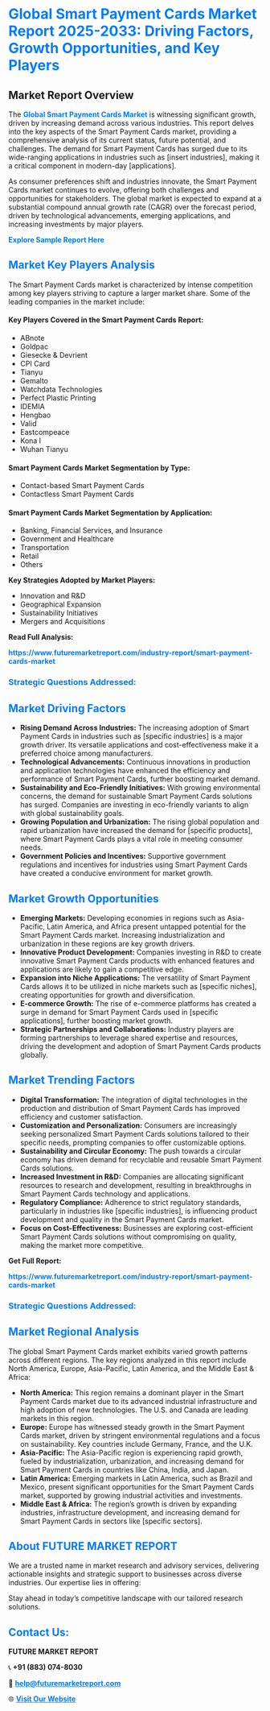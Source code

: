 <h1 style="color: #007BFF;">Global Smart Payment Cards Market Report 2025-2033: Driving Factors, Growth Opportunities, and Key Players</h1>

<section id="overview">
<h2>Market Report Overview</h2>
<p>The <a href="https://www.futuremarketreport.com/industry-report/smart-payment-cards-market" style="color: #007BFF; text-decoration: none;"><strong>Global Smart Payment Cards Market</strong></a> is witnessing significant growth, driven by increasing demand across various industries. This report delves into the key aspects of the Smart Payment Cards market, providing a comprehensive analysis of its current status, future potential, and challenges. The demand for Smart Payment Cards has surged due to its wide-ranging applications in industries such as [insert industries], making it a critical component in modern-day [applications].</p>
<p>As consumer preferences shift and industries innovate, the Smart Payment Cards market continues to evolve, offering both challenges and opportunities for stakeholders. The global market is expected to expand at a substantial compound annual growth rate (CAGR) over the forecast period, driven by technological advancements, emerging applications, and increasing investments by major players.</p>
</section>

<section id="overview">
<p><a href="https://www.futuremarketreport.com/request-sample/reportId=75381" style="color: #007BFF; text-decoration: none;"><strong>Explore Sample Report Here</strong></a></p>
</section>

<section id="key-players">
<h2 style="color: #007BFF;">Market Key Players Analysis</h2>
<p>The Smart Payment Cards market is characterized by intense competition among key players striving to capture a larger market share. Some of the leading companies in the market include:</p>
<h4>Key Players Covered in the Smart Payment Cards Report:</h4>
<ul><li>ABnote</li><li>Goldpac</li><li>Giesecke &amp; Devrient</li><li>CPI Card</li><li>Tianyu</li><li>Gemalto</li><li>Watchdata Technologies</li><li>Perfect Plastic Printing</li><li>IDEMIA</li><li>Hengbao</li><li>Valid</li><li>Eastcompeace</li><li>Kona I</li><li>Wuhan Tianyu</li></ul>
<h4>Smart Payment Cards Market Segmentation by Type:</h4>
<ul><li>Contact-based Smart Payment Cards</li><li>Contactless Smart Payment Cards</li></ul>

<h4>Smart Payment Cards Market Segmentation by Application:</h4>
<ul><li>Banking, Financial Services, and Insurance</li><li>Government and Healthcare</li><li>Transportation</li><li>Retail</li><li>Others</li></ul>
<p><strong>Key Strategies Adopted by Market Players:</strong></p>
<ul>
<li>Innovation and R&D</li>
<li>Geographical Expansion</li>
<li>Sustainability Initiatives</li>
<li>Mergers and Acquisitions</li>
</ul>
</section>

<section>
<p><strong>Read Full Analysis: </strong></p><a href="https://www.futuremarketreport.com/industry-report/smart-payment-cards-market" style="color: #007BFF; text-decoration: none;"><strong>https://www.futuremarketreport.com/industry-report/smart-payment-cards-market</strong></a>
<h3 style="color: #007BFF;">Strategic Questions Addressed:</h3>
</section>

<section id="driving-factors">
<h2 style="color: #007BFF;">Market Driving Factors</h2>
<ul>
<li><strong>Rising Demand Across Industries:</strong> The increasing adoption of Smart Payment Cards in industries such as [specific industries] is a major growth driver. Its versatile applications and cost-effectiveness make it a preferred choice among manufacturers.</li>
<li><strong>Technological Advancements:</strong> Continuous innovations in production and application technologies have enhanced the efficiency and performance of Smart Payment Cards, further boosting market demand.</li>
<li><strong>Sustainability and Eco-Friendly Initiatives:</strong> With growing environmental concerns, the demand for sustainable Smart Payment Cards solutions has surged. Companies are investing in eco-friendly variants to align with global sustainability goals.</li>
<li><strong>Growing Population and Urbanization:</strong> The rising global population and rapid urbanization have increased the demand for [specific products], where Smart Payment Cards plays a vital role in meeting consumer needs.</li>
<li><strong>Government Policies and Incentives:</strong> Supportive government regulations and incentives for industries using Smart Payment Cards have created a conducive environment for market growth.</li>
</ul>
</section>

<section id="growth-opportunities">
<h2 style="color: #007BFF;">Market Growth Opportunities</h2>
<ul>
<li><strong>Emerging Markets:</strong> Developing economies in regions such as Asia-Pacific, Latin America, and Africa present untapped potential for the Smart Payment Cards market. Increasing industrialization and urbanization in these regions are key growth drivers.</li>
<li><strong>Innovative Product Development:</strong> Companies investing in R&D to create innovative Smart Payment Cards products with enhanced features and applications are likely to gain a competitive edge.</li>
<li><strong>Expansion into Niche Applications:</strong> The versatility of Smart Payment Cards allows it to be utilized in niche markets such as [specific niches], creating opportunities for growth and diversification.</li>
<li><strong>E-commerce Growth:</strong> The rise of e-commerce platforms has created a surge in demand for Smart Payment Cards used in [specific applications], further boosting market growth.</li>
<li><strong>Strategic Partnerships and Collaborations:</strong> Industry players are forming partnerships to leverage shared expertise and resources, driving the development and adoption of Smart Payment Cards products globally.</li>
</ul>
</section>

<section id="trending-factors">
<h2 style="color: #007BFF;">Market Trending Factors</h2>
<ul>
<li><strong>Digital Transformation:</strong> The integration of digital technologies in the production and distribution of Smart Payment Cards has improved efficiency and customer satisfaction.</li>
<li><strong>Customization and Personalization:</strong> Consumers are increasingly seeking personalized Smart Payment Cards solutions tailored to their specific needs, prompting companies to offer customizable options.</li>
<li><strong>Sustainability and Circular Economy:</strong> The push towards a circular economy has driven demand for recyclable and reusable Smart Payment Cards solutions.</li>
<li><strong>Increased Investment in R&D:</strong> Companies are allocating significant resources to research and development, resulting in breakthroughs in Smart Payment Cards technology and applications.</li>
<li><strong>Regulatory Compliance:</strong> Adherence to strict regulatory standards, particularly in industries like [specific industries], is influencing product development and quality in the Smart Payment Cards market.</li>
<li><strong>Focus on Cost-Effectiveness:</strong> Businesses are exploring cost-efficient Smart Payment Cards solutions without compromising on quality, making the market more competitive.</li>
</ul>
</section>

<section>
<p><strong>Get Full Report: </strong></p><a href="https://www.futuremarketreport.com/industry-report/smart-payment-cards-market" style="color: #007BFF; text-decoration: none;"><strong>https://www.futuremarketreport.com/industry-report/smart-payment-cards-market</strong></a>
<h3 style="color: #007BFF;">Strategic Questions Addressed:</h3>
</section>


<section id="regional-analysis">
<h2 style="color: #007BFF;">Market Regional Analysis</h2>
<p>The global Smart Payment Cards market exhibits varied growth patterns across different regions. The key regions analyzed in this report include North America, Europe, Asia-Pacific, Latin America, and the Middle East & Africa:</p>
<ul>
<li><strong>North America:</strong> This region remains a dominant player in the Smart Payment Cards market due to its advanced industrial infrastructure and high adoption of new technologies. The U.S. and Canada are leading markets in this region.</li>
<li><strong>Europe:</strong> Europe has witnessed steady growth in the Smart Payment Cards market, driven by stringent environmental regulations and a focus on sustainability. Key countries include Germany, France, and the U.K.</li>
<li><strong>Asia-Pacific:</strong> The Asia-Pacific region is experiencing rapid growth, fueled by industrialization, urbanization, and increasing demand for Smart Payment Cards in countries like China, India, and Japan.</li>
<li><strong>Latin America:</strong> Emerging markets in Latin America, such as Brazil and Mexico, present significant opportunities for the Smart Payment Cards market, supported by growing industrial activities and investments.</li>
<li><strong>Middle East & Africa:</strong> The region’s growth is driven by expanding industries, infrastructure development, and increasing demand for Smart Payment Cards in sectors like [specific sectors].</li>
</ul>
</section>

<footer>
<h2 style="color: #007BFF;">About FUTURE MARKET REPORT</h2>
<p>We are a trusted name in market research and advisory services, delivering actionable insights and strategic support to businesses across diverse industries. Our expertise lies in offering:</p>

<p>Stay ahead in today’s competitive landscape with our tailored research solutions.</p>

<h2 style="color: #007BFF;">Contact Us:</h2>
<p><strong>FUTURE MARKET REPORT</strong></p>
<p>📞 <strong>+91 (883) 074-8030</strong></p>
<p>📧 <strong><a href="mailto:help@futuremarketreport.com" style="color: #007BFF;">help@futuremarketreport.com</a></strong></p>
<p>🌐 <strong><a href="https://www.futuremarketreport.com/" style="color: #007BFF;">Visit Our Website</a></strong></p>
</footer>